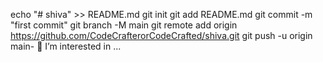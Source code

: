 
echo "# shiva" >> README.md
git init
git add README.md
git commit -m "first commit"
git branch -M main
git remote add origin https://github.com/CodeCrafterorCodeCrafted/shiva.git
git push -u origin main- 👀 I’m interested in ...

